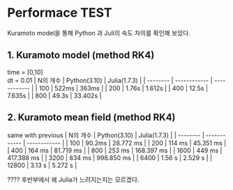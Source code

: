 # Performace TEST
Kuramoto model을 통해 Python 과 Juli의 속도 차의를 확인해 보았다.

## 1. Kuramoto model (method RK4)
time = [0,10]  
dt = 0.01
 | N의 개수 | Python(3.10) | Julia(1.7.3) |
 | -------- | ------------ | ------------ |
 | 100      | 522ms        | 363ms        |
 | 200      | 1.76s        | 1.612s       |
 | 400      | 12.5s        | 7.635s       |
 | 800      | 49.3s        | 33.402s      |

 ## 2. Kuramoto mean field (method RK4)
 same with previous
 | N의 개수 | Python(3.10) | Julia(1.7.3) |
 | -------- | ------------ | ------------ |
 | 100      | 90.2ms       | 28.772 ms    |
 | 200      | 114 ms       | 45.351 ms    |
 | 400      | 164 ms       | 81.719 ms    |
 | 800      | 253 ms       | 168.397 ms   |
 | 1600     | 449 ms       | 417.388 ms   |
 | 3200     | 834 ms       | 998.850 ms   |
 | 6400     | 1.56 s       | 2.529 s      |
 | 12800    | 3.13 s       | 5.272 s      |

???? 후반부에서 왜 Julia가 느려지는지는 모르겠다.
 
